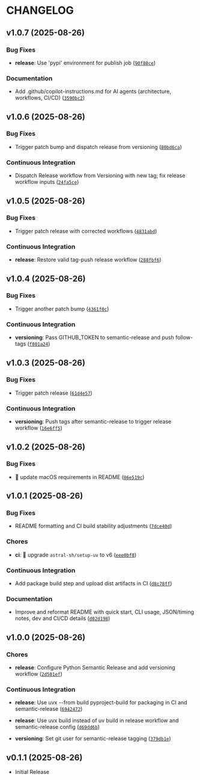 # CHANGELOG

<!-- version list -->

## v1.0.7 (2025-08-26)

### Bug Fixes

- **release**: Use 'pypi' environment for publish job
  ([`90f80ce`](https://github.com/chrisdoc/podkeet/commit/90f80cea437063586df74f6c43bf8c1a55da8d9c))

### Documentation

- Add .github/copilot-instructions.md for AI agents (architecture, workflows, CI/CD)
  ([`3590bc2`](https://github.com/chrisdoc/podkeet/commit/3590bc23fa45206bf9b0933f0b8b7be590d40b62))


## v1.0.6 (2025-08-26)

### Bug Fixes

- Trigger patch bump and dispatch release from versioning
  ([`80bd6ca`](https://github.com/chrisdoc/podkeet/commit/80bd6ca70c75718a13e0ad0fd322dd8c57209c3c))

### Continuous Integration

- Dispatch Release workflow from Versioning with new tag; fix release workflow inputs
  ([`24fa5ce`](https://github.com/chrisdoc/podkeet/commit/24fa5ce61ec5406c11ad5875c4fd1e93c0408802))


## v1.0.5 (2025-08-26)

### Bug Fixes

- Trigger patch release with corrected workflows
  ([`4831abd`](https://github.com/chrisdoc/podkeet/commit/4831abd77901ce679a9b6733496f2026b7db31a6))

### Continuous Integration

- **release**: Restore valid tag-push release workflow
  ([`288fbf6`](https://github.com/chrisdoc/podkeet/commit/288fbf623170da512464bffc0455362ccc1a283e))


## v1.0.4 (2025-08-26)

### Bug Fixes

- Trigger another patch bump
  ([`4361f0c`](https://github.com/chrisdoc/podkeet/commit/4361f0c99946d25c0f8a25c4ed5bf484fbc49636))

### Continuous Integration

- **versioning**: Pass GITHUB_TOKEN to semantic-release and push follow-tags
  ([`f801a24`](https://github.com/chrisdoc/podkeet/commit/f801a24c3f90caebb3246d1860811611258cb179))


## v1.0.3 (2025-08-26)

### Bug Fixes

- Trigger patch release
  ([`61d4e57`](https://github.com/chrisdoc/podkeet/commit/61d4e57369592639a09b98bb91d3da7a98911eee))

### Continuous Integration

- **versioning**: Push tags after semantic-release to trigger release workflow
  ([`16e6ff5`](https://github.com/chrisdoc/podkeet/commit/16e6ff59d21546926398b3247130f358c43d243b))


## v1.0.2 (2025-08-26)

### Bug Fixes

- 🐛 update macOS requirements in README
  ([`86e519c`](https://github.com/chrisdoc/podkeet/commit/86e519c31268f37dc951f3ff41a98531382c5a6d))


## v1.0.1 (2025-08-26)

### Bug Fixes

- README formatting and CI build stability adjustments
  ([`7dce40d`](https://github.com/chrisdoc/podkeet/commit/7dce40df8b7652a90021925af7f89706cdd303e5))

### Chores

- **ci**: 🔧 upgrade `astral-sh/setup-uv` to v6
  ([`eee0bf8`](https://github.com/chrisdoc/podkeet/commit/eee0bf8e70f5c0ef9186dbd7687ec1bf0e62db28))

### Continuous Integration

- Add package build step and upload dist artifacts in CI
  ([`d8c78ff`](https://github.com/chrisdoc/podkeet/commit/d8c78fffa8b0ad898b65460d8f36f5a98133924e))

### Documentation

- Improve and reformat README with quick start, CLI usage, JSON/timing notes, dev and CI/CD details
  ([`d02d198`](https://github.com/chrisdoc/podkeet/commit/d02d198207c06c4ac1e4bfe2c442a78240d6bcbe))


## v1.0.0 (2025-08-26)

### Chores

- **release**: Configure Python Semantic Release and add versioning workflow
  ([`2d501ef`](https://github.com/chrisdoc/podkeet/commit/2d501ef84cbb446cf71dbffe3893b2835631594e))

### Continuous Integration

- **release**: Use uvx --from build pyproject-build for packaging in CI and semantic-release
  ([`6942472`](https://github.com/chrisdoc/podkeet/commit/6942472bd5cefc3e46704f510600f67bd1916f20))

- **release**: Use uvx build instead of uv build in release workflow and semantic-release config
  ([`d69dd6b`](https://github.com/chrisdoc/podkeet/commit/d69dd6bdeaaf5d9310fed7d903f536496c155fae))

- **versioning**: Set git user for semantic-release tagging
  ([`379db1e`](https://github.com/chrisdoc/podkeet/commit/379db1e9927a20deed58bb1e7af568100414ee3b))


## v0.1.1 (2025-08-26)

- Initial Release

